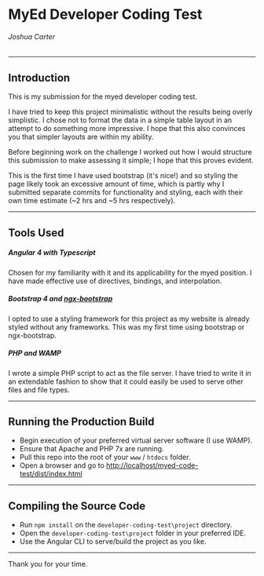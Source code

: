 # MyEd Developer Coding Test
###### Joshua Carter
---

## Introduction
This is my submission for the myed developer coding test.

I have tried to keep this project minimalistic without the results being overly simplistic. I chose not to format the data in a simple table layout in an attempt to do something more impressive. I hope that this also convinces you that simpler layouts are within my ability.

Before beginning work on the challenge I worked out how I would structure this submission to make assessing it simple; I hope that this proves evident.

This is the first time I have used bootstrap (it's nice!) and so styling the page likely took an excessive amount of time, which is partly why I submitted separate commits for functionality and styling, each with their own time estimate (~2 hrs and ~5 hrs respectively).

---
## Tools Used

##### Angular 4 with Typescript
Chosen for my familiarity with it and its applicability for the myed position. I have made effective use of directives, bindings, and interpolation.

##### Bootstrap 4 and [ngx-bootstrap](https://github.com/valor-software/ngx-bootstrap)
I opted to use a styling framework for this project as my website is already styled without any frameworks. This was my first time using bootstrap or ngx-bootstrap.

##### PHP and WAMP
I wrote a simple PHP script to act as the file server. I have tried to write it in an extendable fashion to show that it could easily be used to serve other files and file types.

---
## Running the Production Build
- Begin execution of your preferred virtual server software (I use WAMP).
- Ensure that Apache and PHP 7x are running.
- Pull this repo into the root of your `www` / `htdocs` folder.
- Open a browser and go to [http://localhost/myed-code-test/dist/index.html](http://localhost/myed-code-test/dist/index.html)

---
## Compiling the Source Code
- Run `npm install` on the `developer-coding-test\project` directory.
- Open the `developer-coding-test\project` folder in your preferred IDE.
- Use the Angular CLI to serve/build the project as you like.

---
Thank you for your time.